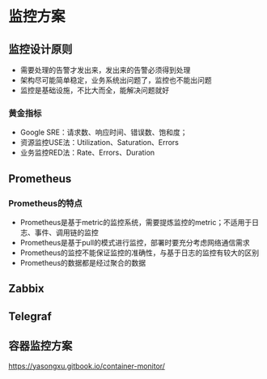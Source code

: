 <link rel="stylesheet" type="text/css" href="/auto-number.css">

# 监控方案

## 监控设计原则

* 需要处理的告警才发出来，发出来的告警必须得到处理
* 架构尽可能简单稳定，业务系统出问题了，监控也不能出问题
* 监控是基础设施，不比大而全，能解决问题就好

### 黄金指标

* Google SRE：请求数、响应时间、错误数、饱和度；
* 资源监控USE法：Utilization、Saturation、Errors
* 业务监控RED法：Rate、Errors、Duration

## Prometheus

### Prometheus的特点

* Prometheus是基于metric的监控系统，需要提炼监控的metric；不适用于日志、事件、调用链的监控
* Prometheus是基于pull的模式进行监控，部署时要充分考虑网络通信需求
* Prometheus的监控不能保证监控的准确性，与基于日志的监控有较大的区别
* Prometheus的数据都是经过聚合的数据

## Zabbix

## Telegraf

## 容器监控方案

https://yasongxu.gitbook.io/container-monitor/
